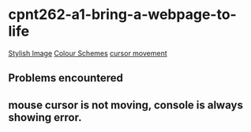 # cpnt262-a1-bring-a-webpage-to-life

[Stylish Image](https://www.pexels.com/collections/stylish-7lxcbto/)
[Colour Schemes](https://coolors.co/b6a0a0-140303-eca48c-f4fffb-944545)
[cursor movement](https://www.youtube.com/watch?v=oOWHNKZlnWQ)


## Problems encountered

## mouse cursor is not moving, console is always showing error.
